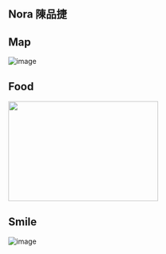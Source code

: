 ## Nora 陳品捷

## Map
![image](https://github.com/user-attachments/assets/e5c4a2b2-6132-4d6b-ae43-0637883ff5ec)


## Food
<img src="https://github.com/user-attachments/assets/7a844fa1-d7e1-4abd-bfca-a0d04ff49624" width="300" height="200">



## Smile
![image](https://github.com/user-attachments/assets/78ab9215-7673-4f7d-8bdb-d6c6a00d4555)

